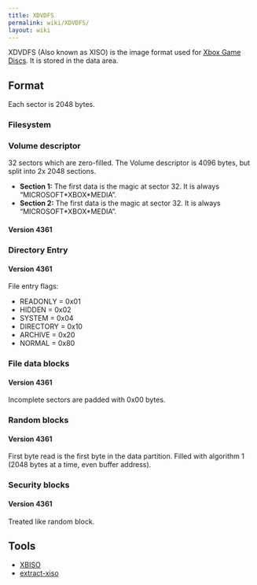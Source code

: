 ```yaml
---
title: XDVDFS
permalink: wiki/XDVDFS/
layout: wiki
---
```


XDVDFS (Also known as XISO) is the image format used for [Xbox Game
Discs](/wiki/Xbox_Game_Disc "wikilink"). It is stored in the data area.

Format
------

Each sector is 2048 bytes.

### Filesystem

### Volume descriptor

32 sectors which are zero-filled. The Volume descriptor is 4096 bytes,
but split into 2x 2048 sections.

-   **Section 1:** The first data is the magic at sector 32. It is
    always “MICROSOFT\*XBOX\*MEDIA”.
-   **Section 2:** The first data is the magic at sector 32. It is
    always “MICROSOFT\*XBOX\*MEDIA”.

#### Version 4361

### Directory Entry

#### Version 4361

File entry flags:

-   READONLY = 0x01
-   HIDDEN = 0x02
-   SYSTEM = 0x04
-   DIRECTORY = 0x10
-   ARCHIVE = 0x20
-   NORMAL = 0x80

### File data blocks

#### Version 4361

Incomplete sectors are padded with 0x00 bytes.

### Random blocks

#### Version 4361

First byte read is the first byte in the data partition. Filled with
algorithm 1 (2048 bytes at a time, even buffer address).

### Security blocks

#### Version 4361

Treated like random block.

Tools
-----

-   [XBISO](https://github.com/OpenXDK/xbiso)
-   [extract-xiso](https://github.com/mborgerson/extract-xiso)

